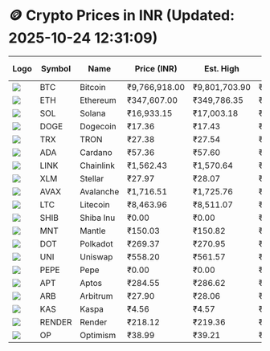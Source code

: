# 🪙 Crypto Prices in INR (Updated: 2025-10-24 12:31:09)

| Logo | Symbol | Name       | Price (INR) | Est. High | Est. Low | Gross Profit | Fees | Net Profit | ROI % |
|------|--------|------------|-------------|-----------|----------|---------------|------|-------------|--------|
| ![](https://coin-images.coingecko.com/coins/images/1/large/bitcoin.png?1696501400) | BTC    | Bitcoin    | ₹9,766,918.00 | ₹9,801,703.90 | ₹9,732,132.10 | ₹714.87 | ₹200.00 | ₹514.87 | 0.51% |
| ![](https://coin-images.coingecko.com/coins/images/279/large/ethereum.png?1696501628) | ETH    | Ethereum   | ₹347,607.00 | ₹349,786.35 | ₹345,427.65 | ₹1,261.83 | ₹200.00 | ₹1,061.83 | 1.06% |
| ![](https://coin-images.coingecko.com/coins/images/4128/large/solana.png?1718769756) | SOL    | Solana     | ₹16,933.15 | ₹17,003.18 | ₹16,863.12 | ₹830.59 | ₹200.00 | ₹630.59 | 0.63% |
| ![](https://coin-images.coingecko.com/coins/images/5/large/dogecoin.png?1696501409) | DOGE   | Dogecoin   | ₹17.36 | ₹17.43 | ₹17.29 | ₹763.27 | ₹200.00 | ₹563.27 | 0.56% |
| ![](https://coin-images.coingecko.com/coins/images/1094/large/tron-logo.png?1696502193) | TRX    | TRON       | ₹27.38 | ₹27.54 | ₹27.22 | ₹1,201.48 | ₹200.00 | ₹1,001.48 | 1.00% |
| ![](https://coin-images.coingecko.com/coins/images/975/large/cardano.png?1696502090) | ADA    | Cardano    | ₹57.36 | ₹57.60 | ₹57.12 | ₹845.61 | ₹200.00 | ₹645.61 | 0.65% |
| ![](https://coin-images.coingecko.com/coins/images/877/large/Chainlink_Logo_500.png?1760023405) | LINK   | Chainlink  | ₹1,562.43 | ₹1,570.64 | ₹1,554.22 | ₹1,056.03 | ₹200.00 | ₹856.03 | 0.86% |
| ![](https://coin-images.coingecko.com/coins/images/100/large/fmpFRHHQ_400x400.jpg?1735231350) | XLM    | Stellar    | ₹27.97 | ₹28.07 | ₹27.87 | ₹742.83 | ₹200.00 | ₹542.83 | 0.54% |
| ![](https://coin-images.coingecko.com/coins/images/12559/large/Avalanche_Circle_RedWhite_Trans.png?1696512369) | AVAX   | Avalanche  | ₹1,716.51 | ₹1,725.76 | ₹1,707.26 | ₹1,084.02 | ₹200.00 | ₹884.02 | 0.88% |
| ![](https://coin-images.coingecko.com/coins/images/2/large/litecoin.png?1696501400) | LTC    | Litecoin   | ₹8,463.96 | ₹8,511.07 | ₹8,416.85 | ₹1,119.50 | ₹200.00 | ₹919.50 | 0.92% |
| ![](https://coin-images.coingecko.com/coins/images/11939/large/shiba.png?1696511800) | SHIB   | Shiba Inu  | ₹0.00 | ₹0.00 | ₹0.00 | ₹745.97 | ₹200.00 | ₹545.97 | 0.55% |
| ![](https://coin-images.coingecko.com/coins/images/30980/large/Mantle-Logo-mark.png?1739213200) | MNT    | Mantle     | ₹150.03 | ₹150.82 | ₹149.24 | ₹1,053.31 | ₹200.00 | ₹853.31 | 0.85% |
| ![](https://coin-images.coingecko.com/coins/images/12171/large/polkadot.png?1696512008) | DOT    | Polkadot   | ₹269.37 | ₹270.95 | ₹267.79 | ₹1,180.78 | ₹200.00 | ₹980.78 | 0.98% |
| ![](https://coin-images.coingecko.com/coins/images/12504/large/uniswap-logo.png?1720676669) | UNI    | Uniswap    | ₹558.20 | ₹561.57 | ₹554.83 | ₹1,213.34 | ₹200.00 | ₹1,013.34 | 1.01% |
| ![](https://coin-images.coingecko.com/coins/images/29850/large/pepe-token.jpeg?1696528776) | PEPE   | Pepe       | ₹0.00 | ₹0.00 | ₹0.00 | ₹1,529.71 | ₹200.00 | ₹1,329.71 | 1.33% |
| ![](https://coin-images.coingecko.com/coins/images/26455/large/aptos_round.png?1696525528) | APT    | Aptos      | ₹284.55 | ₹286.62 | ₹282.48 | ₹1,467.73 | ₹200.00 | ₹1,267.73 | 1.27% |
| ![](https://coin-images.coingecko.com/coins/images/16547/large/arb.jpg?1721358242) | ARB    | Arbitrum   | ₹27.90 | ₹28.06 | ₹27.74 | ₹1,124.57 | ₹200.00 | ₹924.57 | 0.92% |
| ![](https://coin-images.coingecko.com/coins/images/25751/large/kaspa-icon-exchanges.png?1696524837) | KAS    | Kaspa      | ₹4.56 | ₹4.57 | ₹4.54 | ₹660.07 | ₹200.00 | ₹460.07 | 0.46% |
| ![](https://coin-images.coingecko.com/coins/images/11636/large/rndr.png?1696511529) | RENDER | Render     | ₹218.12 | ₹219.36 | ₹216.88 | ₹1,141.17 | ₹200.00 | ₹941.17 | 0.94% |
| ![](https://coin-images.coingecko.com/coins/images/25244/large/Optimism.png?1696524385) | OP     | Optimism   | ₹38.99 | ₹39.21 | ₹38.77 | ₹1,129.71 | ₹200.00 | ₹929.71 | 0.93% |
